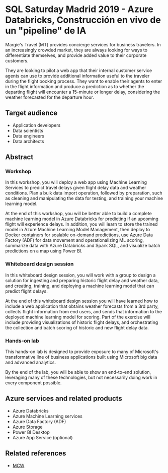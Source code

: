 # SQL Saturday Madrid 2019 - Azure Databricks, Construcción en vivo de un "pipeline" de IA

Margie's Travel (MT) provides concierge services for business travelers. In an increasingly crowded market, they are always looking for ways to differentiate themselves, and provide added value to their corporate customers.

They are looking to pilot a web app that their internal customer service agents can use to provide additional information useful to the traveler during the flight booking process. They want to enable their agents to enter in the flight information and produce a prediction as to whether the departing flight will encounter a 15-minute or longer delay, considering the weather forecasted for the departure hour.

## Target audience

- Application developers
- Data scientists
- Data engineers
- Data architects

## Abstract

### Workshop

In this workshop, you will deploy a web app using Machine Learning Services to predict travel delays given flight delay data and weather conditions. Plan a bulk data import operation, followed by preparation, such as cleaning and manipulating the data for testing, and training your machine learning model.

At the end of this workshop, you will be better able to build a complete machine learning model in Azure Databricks for predicting if an upcoming flight will experience delays. In addition, you will learn to store the trained model in Azure Machine Learning Model Management, then deploy to Docker containers for scalable on-demand predictions, use Azure Data Factory (ADF) for data movement and operationalizing ML scoring, summarize data with Azure Databricks and Spark SQL, and visualize batch predictions on a map using Power BI.

### Whiteboard design session

In this whiteboard design session, you will work with a group to design a solution for ingesting and preparing historic flight delay and weather data, and creating, training, and deploying a machine learning model that can predict flight delays. 

At the end of this whiteboard design session you will have learned how to include a web application that obtains weather forecasts from a 3rd party, collects flight information from end users, and sends that information to the deployed machine learning model for scoring. Part of the exercise will include providing visualizations of historic flight delays, and orchestrating the collection and batch scoring of historic and new flight delay data.

### Hands-on lab

This hands-on lab is designed to provide exposure to many of Microsoft's transformative line of business applications built using Microsoft big data and advanced analytics.

By the end of the lab, you will be able to show an end-to-end solution, leveraging many of these technologies, but not necessarily doing work in every component possible.

## Azure services and related products

- Azure Databricks
- Azure Machine Learning services
- Azure Data Factory (ADF)
- Azure Storage
- Power BI Desktop
- Azure App Service (optional)

## Related references

- [MCW](https://microsoftcloudworkshop.com)
